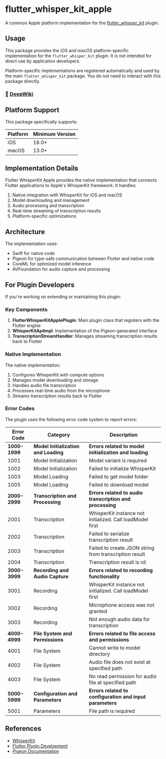 # flutter_whisper_kit_apple

A common Apple platform implementation for the [flutter_whisper_kit] plugin.

## Usage

This package provides the iOS and macOS platform-specific implementation for the `flutter_whisper_kit` plugin. It is not intended for direct use by application developers.

Platform-specific implementations are registered automatically and used by the main `flutter_whisper_kit` package. You do not need to interact with this package directly.

### 🧠 [DeepWiki]

## Platform Support

This package specifically supports:

| Platform | Minimum Version |
| -------- | --------------- |
| iOS      | 16.0+           |
| macOS    | 13.0+           |

## Implementation Details

Flutter WhisperKit Apple provides the native implementation that connects Flutter applications to Apple's WhisperKit framework. It handles:

1. Native integration with WhisperKit for iOS and macOS
2. Model downloading and management
3. Audio processing and transcription
4. Real-time streaming of transcription results
5. Platform-specific optimizations

## Architecture

The implementation uses:

- Swift for native code
- Pigeon for type-safe communication between Flutter and native code
- CoreML for optimized model inference
- AVFoundation for audio capture and processing

## For Plugin Developers

If you're working on extending or maintaining this plugin:

### Key Components

1. **FlutterWhisperKitApplePlugin**: Main plugin class that registers with the Flutter engine
2. **WhisperKitApiImpl**: Implementation of the Pigeon-generated interface
3. **TranscriptionStreamHandler**: Manages streaming transcription results back to Flutter

### Native Implementation

The native implementation:

1. Configures WhisperKit with compute options
2. Manages model downloading and storage
3. Handles audio file transcription
4. Processes real-time audio from the microphone
5. Streams transcription results back to Flutter

### Error Codes

The plugin uses the following error code system to report errors:

| Error Code    | Category                             | Description                                               |
| ------------- | ------------------------------------ | --------------------------------------------------------- |
| **1000-1999** | **Model Initialization and Loading** | **Errors related to model initialization and loading**    |
| 1001          | Model Initialization                 | Model variant is required                                 |
| 1002          | Model Initialization                 | Failed to initialize WhisperKit                           |
| 1003          | Model Loading                        | Failed to get model folder                                |
| 1005          | Model Loading                        | Failed to download model                                  |
| **2000-2999** | **Transcription and Processing**     | **Errors related to audio transcription and processing**  |
| 2001          | Transcription                        | WhisperKit instance not initialized. Call loadModel first |
| 2002          | Transcription                        | Failed to serialize transcription result                  |
| 2003          | Transcription                        | Failed to create JSON string from transcription result    |
| 2004          | Transcription                        | Transcription result is nil                               |
| **3000-3999** | **Recording and Audio Capture**      | **Errors related to recording functionality**             |
| 3001          | Recording                            | WhisperKit instance not initialized. Call loadModel first |
| 3002          | Recording                            | Microphone access was not granted                         |
| 3003          | Recording                            | Not enough audio data for transcription                   |
| **4000-4999** | **File System and Permissions**      | **Errors related to file access and permissions**         |
| 4001          | File System                          | Cannot write to model directory                           |
| 4002          | File System                          | Audio file does not exist at specified path               |
| 4003          | File System                          | No read permission for audio file at specified path       |
| **5000-5999** | **Configuration and Parameters**     | **Errors related to configuration and input parameters**  |
| 5001          | Parameters                           | File path is required                                     |

## References

- [WhisperKit]
- [Flutter Plugin Development]
- [Pigeon Documentation]

<!-- URLs -->

[flutter_whisper_kit]: https://pub.dev/packages/flutter_whisper_kit
[DeepWiki]: https://deepwiki.com/r0227n/flutter_whisper_kit
[WhisperKit]: https://github.com/argmaxinc/WhisperKit
[Flutter Plugin Development]: https://docs.flutter.dev/packages-and-plugins/developing-packages
[Pigeon Documentation]: https://pub.dev/packages/pigeon
